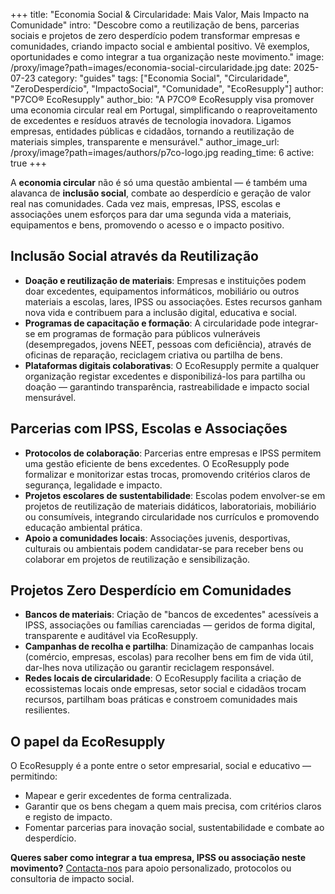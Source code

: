 +++
title: "Economia Social & Circularidade: Mais Valor, Mais Impacto na Comunidade"
intro: "Descobre como a reutilização de bens, parcerias sociais e projetos de zero desperdício podem transformar empresas e comunidades, criando impacto social e ambiental positivo. Vê exemplos, oportunidades e como integrar a tua organização neste movimento."
image: /proxy/image?path=images/economia-social-circularidade.jpg
date: 2025-07-23
category: "guides"
tags: ["Economia Social", "Circularidade", "ZeroDesperdício", "ImpactoSocial", "Comunidade", "EcoResupply"]
author: "P7CO® EcoResupply"
author_bio: "A P7CO® EcoResupply visa promover uma economia circular real em Portugal, simplificando o reaproveitamento de excedentes e resíduos através de tecnologia inovadora. Ligamos empresas, entidades públicas e cidadãos, tornando a reutilização de materiais simples, transparente e mensurável."
author_image_url: /proxy/image?path=images/authors/p7co-logo.jpg
reading_time: 6
active: true
+++


A **economia circular** não é só uma questão ambiental — é também uma alavanca de **inclusão social**, combate ao desperdício e geração de valor real nas comunidades. Cada vez mais, empresas, IPSS, escolas e associações unem esforços para dar uma segunda vida a materiais, equipamentos e bens, promovendo o acesso e o impacto positivo.

## Inclusão Social através da Reutilização

* **Doação e reutilização de materiais**: Empresas e instituições podem doar excedentes, equipamentos informáticos, mobiliário ou outros materiais a escolas, lares, IPSS ou associações. Estes recursos ganham nova vida e contribuem para a inclusão digital, educativa e social.
* **Programas de capacitação e formação**: A circularidade pode integrar-se em programas de formação para públicos vulneráveis (desempregados, jovens NEET, pessoas com deficiência), através de oficinas de reparação, reciclagem criativa ou partilha de bens.
* **Plataformas digitais colaborativas**: O EcoResupply permite a qualquer organização registar excedentes e disponibilizá-los para partilha ou doação — garantindo transparência, rastreabilidade e impacto social mensurável.

## Parcerias com IPSS, Escolas e Associações

* **Protocolos de colaboração**: Parcerias entre empresas e IPSS permitem uma gestão eficiente de bens excedentes. O EcoResupply pode formalizar e monitorizar estas trocas, promovendo critérios claros de segurança, legalidade e impacto.
* **Projetos escolares de sustentabilidade**: Escolas podem envolver-se em projetos de reutilização de materiais didáticos, laboratoriais, mobiliário ou consumíveis, integrando circularidade nos currículos e promovendo educação ambiental prática.
* **Apoio a comunidades locais**: Associações juvenis, desportivas, culturais ou ambientais podem candidatar-se para receber bens ou colaborar em projetos de reutilização e sensibilização.

## Projetos Zero Desperdício em Comunidades

* **Bancos de materiais**: Criação de "bancos de excedentes" acessíveis a IPSS, associações ou famílias carenciadas — geridos de forma digital, transparente e auditável via EcoResupply.
* **Campanhas de recolha e partilha**: Dinamização de campanhas locais (comércio, empresas, escolas) para recolher bens em fim de vida útil, dar-lhes nova utilização ou garantir reciclagem responsável.
* **Redes locais de circularidade**: O EcoResupply facilita a criação de ecossistemas locais onde empresas, setor social e cidadãos trocam recursos, partilham boas práticas e constroem comunidades mais resilientes.

## O papel da EcoResupply

O EcoResupply é a ponte entre o setor empresarial, social e educativo — permitindo:

* Mapear e gerir excedentes de forma centralizada.
* Garantir que os bens chegam a quem mais precisa, com critérios claros e registo de impacto.
* Fomentar parcerias para inovação social, sustentabilidade e combate ao desperdício.

**Queres saber como integrar a tua empresa, IPSS ou associação neste movimento?**
[Contacta-nos](https://p7co.org/Home/Contact) para apoio personalizado, protocolos ou consultoria de impacto social.
